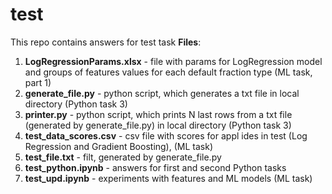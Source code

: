 # test
This repo contains answers for test task
**Files**:

1) **LogRegressionParams.xlsx** - file with params for LogRegression model and groups of features values for each default fraction type (ML task, part 1)
2) **generate_file.py** - python script, which generates a txt file in local directory (Python task 3)
3) **printer.py** - python script, which prints N last rows from a txt file (generated by generate_file.py) in local directory (Python task 3)
4) **test_data_scores.csv** - csv file with scores for appl ides in test (Log Regression and Gradient Boosting), (ML task)
5) **test_file.txt** - filt, generated by generate_file.py
6) **test_python.ipynb** - answers for first and second Python tasks
6) **test_upd.ipynb** - experiments with features and ML models (ML task)


